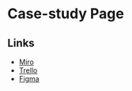 # Case-study Page

## Links

 - [Miro](https://miro.com/app/board/o9J_lYFo1L4=/)
 - [Trello](https://trello.com/b/ElJ1I1Jh/task-buddy-page)
 - [Figma](https://www.figma.com/file/8BSh9xjy3ncsWiW9sD81AK/HJ-Website?node-id=22%3A0)
